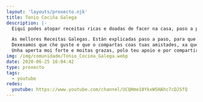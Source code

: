 ```yaml
---
layout: 'layouts/proxecto.njk'
title: Tonio Cociña Galega
description: |-
  Eiquí podes atopar receitas ricas e doadas de facer na casa, paso a paso. Calquera pode cociñar, non importa si eres un afeccionado ou un chef. E si che gosta cociñar e descubrir receitas novas e saborosas, este é o teu sitio!. Suscríbete é gratis!

  As mellores Receitas Galegas. Están explicadas paso a paso, para que che sexa moito máis doado seguilas e o máis importante: facelas e desfrutalas. Por suposto, explicareiche todo os trucos e segredos!
  Dexexamos que che guste e que o compartas coas tuas amistades, xa que o facemos con moito agarimo.
  Unha aperta moi forte e moitas grazas, polo teu apoio e por compartir!!!
img: /img/comunidade/Tonio_Cocina_Galega.webp
date: 2020-06-25 16:04:42
type: proxecto
tags:
  - youtube
redes:
  youtube: https://www.youtube.com/channel/UCQHme18YkxWSHAhc7cDJ5fQ
---
```

